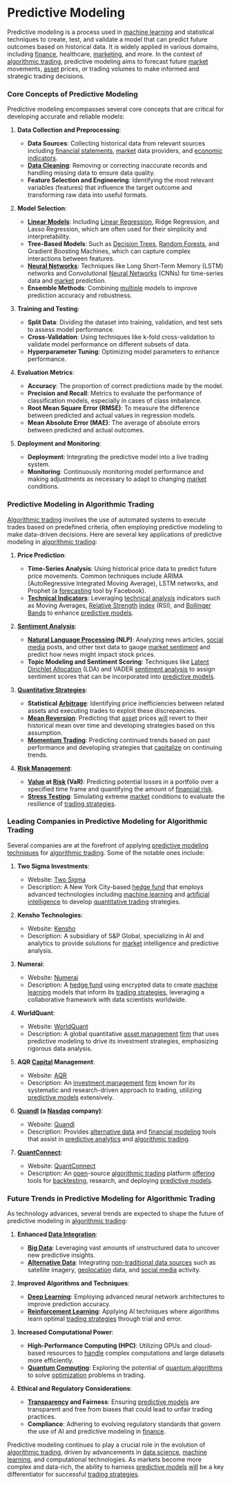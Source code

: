 # Predictive Modeling

Predictive modeling is a process used in [machine learning](../m/machine_learning.md) and statistical techniques to create, test, and validate a model that can predict future outcomes based on historical data. It is widely applied in various domains, including [finance](../f/finance.md), healthcare, [marketing](../m/marketing.md), and more. In the context of [algorithmic trading](../a/algorithmic_trading.md), predictive modeling aims to forecast future [market](../m/market.md) movements, [asset](../a/asset.md) prices, or trading volumes to make informed and strategic trading decisions.

### Core Concepts of Predictive Modeling

Predictive modeling encompasses several core concepts that are critical for developing accurate and reliable models:

1. **Data Collection and Preprocessing**:
   - **Data Sources**: Collecting historical data from relevant sources including [financial statements](../f/financial_statements.md), [market](../m/market.md) data providers, and [economic indicators](../e/economic_indicators.md).
   - **[Data Cleaning](../d/data_cleaning.md)**: Removing or correcting inaccurate records and handling missing data to ensure data quality.
   - **Feature Selection and Engineering**: Identifying the most relevant variables (features) that influence the target outcome and transforming raw data into useful formats.

2. **Model Selection**:
   - **[Linear Models](../l/linear_models_in_trading.md)**: Including [Linear Regression](../l/linear_regression.md), Ridge Regression, and Lasso Regression, which are often used for their simplicity and interpretability.
   - **Tree-Based Models**: Such as [Decision Trees](../d/decision_trees.md), [Random Forests](../r/random_forests_in_trading.md), and Gradient Boosting Machines, which can capture complex interactions between features.
   - **[Neural Networks](../n/neural_networks_in_trading.md)**: Techniques like Long Short-Term Memory (LSTM) networks and Convolutional [Neural Networks](../n/neural_networks_in_trading.md) (CNNs) for time-series data and [market](../m/market.md) prediction.
   - **Ensemble Methods**: Combining [multiple](../m/multiple.md) models to improve prediction accuracy and robustness.

3. **Training and Testing**:
   - **Split Data**: Dividing the dataset into training, validation, and test sets to assess model performance.
   - **Cross-Validation**: Using techniques like k-fold cross-validation to validate model performance on different subsets of data.
   - **Hyperparameter Tuning**: Optimizing model parameters to enhance performance.

4. **Evaluation Metrics**:
   - **Accuracy**: The proportion of correct predictions made by the model.
   - **Precision and Recall**: Metrics to evaluate the performance of classification models, especially in cases of class imbalance.
   - **Root Mean Square Error (RMSE)**: To measure the difference between predicted and actual values in regression models.
   - **Mean Absolute Error (MAE)**: The average of absolute errors between predicted and actual outcomes.

5. **Deployment and Monitoring**:
   - **Deployment**: Integrating the predictive model into a live trading system.
   - **Monitoring**: Continuously monitoring model performance and making adjustments as necessary to adapt to changing [market](../m/market.md) conditions.

### Predictive Modeling in Algorithmic Trading

[Algorithmic trading](../a/algorithmic_trading.md) involves the use of automated systems to execute trades based on predefined criteria, often employing predictive modeling to make data-driven decisions. Here are several key applications of predictive modeling in [algorithmic trading](../a/algorithmic_trading.md):

1. **Price Prediction**:
   - **Time-Series Analysis**: Using historical price data to predict future price movements. Common techniques include ARIMA (AutoRegressive Integrated Moving Average), LSTM networks, and Prophet (a [forecasting](../f/forecasting.md) tool by Facebook).
   - **[Technical Indicators](../t/technical_indicators.md)**: Leveraging [technical analysis](../t/technical_analysis.md) indicators such as Moving Averages, [Relative Strength](../r/relative_strength.md) [Index](../i/index_instrument.md) (RSI), and [Bollinger Bands](../b/bollinger_bands.md) to enhance [predictive models](../p/predictive_models_in_trading.md).

2. **[Sentiment Analysis](../s/sentiment_analysis.md)**:
   - **[Natural Language Processing](../n/natural_language_processing_(nlp)_in_trading.md) (NLP)**: Analyzing news articles, [social media](../s/social_media.md) posts, and other text data to gauge [market sentiment](../m/market_sentiment.md) and predict how news might impact stock prices.
   - **Topic Modeling and Sentiment Scoring**: Techniques like [Latent Dirichlet Allocation](../l/latent_dirichlet_allocation.md) (LDA) and VADER [sentiment analysis](../s/sentiment_analysis.md) to assign sentiment scores that can be incorporated into [predictive models](../p/predictive_models_in_trading.md).

3. **[Quantitative Strategies](../q/quantitative_strategies_in_trading.md)**:
   - **Statistical [Arbitrage](../a/arbitrage.md)**: Identifying price inefficiencies between related assets and executing trades to exploit these discrepancies.
   - **[Mean Reversion](../m/mean_reversion.md)**: Predicting that [asset](../a/asset.md) prices [will](../w/will.md) revert to their historical mean over time and developing strategies based on this assumption.
   - **[Momentum Trading](../m/momentum_trading.md)**: Predicting continued trends based on past performance and developing strategies that [capitalize](../c/capitalize.md) on continuing trends.

4. **[Risk Management](../r/risk_management.md)**:
   - **[Value](../v/value.md) at [Risk](../r/risk.md) (VaR)**: Predicting potential losses in a portfolio over a specified time frame and quantifying the amount of [financial risk](../f/financial_risk.md).
   - **[Stress Testing](../s/stress_testing_in_trading.md)**: Simulating extreme [market](../m/market.md) conditions to evaluate the resilience of [trading strategies](../t/trading_strategies.md).

### Leading Companies in Predictive Modeling for Algorithmic Trading

Several companies are at the forefront of applying [predictive modeling techniques](../p/predictive_modeling_techniques.md) for [algorithmic trading](../a/algorithmic_trading.md). Some of the notable ones include:

1. **Two Sigma Investments**:
   - Website: [Two Sigma](https://www.twosigma.com)
   - Description: A New York City-based [hedge fund](../h/hedge_fund.md) that employs advanced technologies including [machine learning](../m/machine_learning.md) and [artificial intelligence](../a/artificial_intelligence_in_trading.md) to develop [quantitative trading](../q/quantitative_trading.md) strategies.

2. **Kensho Technologies**:
   - Website: [Kensho](https://www.kensho.com)
   - Description: A subsidiary of S&P Global, specializing in AI and analytics to provide solutions for [market](../m/market.md) intelligence and predictive analysis.

3. **Numerai**:
   - Website: [Numerai](https://numer.ai)
   - Description: A [hedge fund](../h/hedge_fund.md) using encrypted data to create [machine learning](../m/machine_learning.md) models that inform its [trading strategies](../t/trading_strategies.md), leveraging a collaborative framework with data scientists worldwide.

4. **WorldQuant**:
   - Website: [WorldQuant](https://www.worldquant.com)
   - Description: A global quantitative [asset management](../a/asset_management.md) [firm](../f/firm.md) that uses predictive modeling to drive its investment strategies, emphasizing rigorous data analysis.

5. **AQR [Capital](../c/capital.md) Management**:
   - Website: [AQR](https://www.aqr.com)
   - Description: An [investment management](../i/investment_management.md) [firm](../f/firm.md) known for its systematic and research-driven approach to trading, utilizing [predictive models](../p/predictive_models_in_trading.md) extensively.

6. **[Quandl](../q/quandl.md) (a [Nasdaq](../n/nasdaq.md) company)**:
   - Website: [Quandl](https://www.quandl.com)
   - Description: Provides [alternative data](../a/alternative_data.md) and [financial modeling](../f/financial_modeling.md) tools that assist in [predictive analytics](../p/predictive_analytics.md) and [algorithmic trading](../a/algorithmic_trading.md).

7. **[QuantConnect](../q/quantconnect.md)**:
   - Website: [QuantConnect](https://www.quantconnect.com)
   - Description: An [open](../o/open.md)-source [algorithmic trading](../a/algorithmic_trading.md) platform [offering](../o/offering.md) tools for [backtesting](../b/backtesting.md), research, and deploying [predictive models](../p/predictive_models_in_trading.md).

### Future Trends in Predictive Modeling for Algorithmic Trading

As technology advances, several trends are expected to shape the future of predictive modeling in [algorithmic trading](../a/algorithmic_trading.md):

1. **Enhanced [Data Integration](../d/data_integration.md)**:
   - **[Big Data](../b/big_data_in_trading.md)**: Leveraging vast amounts of unstructured data to uncover new predictive insights.
   - **[Alternative Data](../a/alternative_data.md)**: Integrating [non-traditional data sources](../n/non-traditional_data_sources.md) such as satellite imagery, [geolocation](../g/geolocation.md) data, and [social media](../s/social_media.md) activity.

2. **Improved Algorithms and Techniques**:
   - **[Deep Learning](../d/deep_learning.md)**: Employing advanced neural network architectures to improve prediction accuracy.
   - **[Reinforcement Learning](../r/reinforcement_learning.md)**: Applying AI techniques where algorithms learn optimal [trading strategies](../t/trading_strategies.md) through trial and error.

3. **Increased Computational Power**:
   - **High-Performance Computing (HPC)**: Utilizing GPUs and cloud-based resources to [handle](../h/handle.md) complex computations and large datasets more efficiently.
   - **[Quantum Computing](../q/quantum_computing_in_trading.md)**: Exploring the potential of [quantum algorithms](../q/quantum_algorithms_in_trading.md) to solve [optimization](../o/optimization.md) problems in trading.

4. **Ethical and Regulatory Considerations**:
   - **[Transparency](../t/transparency.md) and Fairness**: Ensuring [predictive models](../p/predictive_models_in_trading.md) are transparent and free from biases that could lead to unfair trading practices.
   - **Compliance**: Adhering to evolving regulatory standards that govern the use of AI and predictive modeling in [finance](../f/finance.md).

Predictive modeling continues to play a crucial role in the evolution of [algorithmic trading](../a/algorithmic_trading.md), driven by advancements in [data science](../d/data_science_in_trading.md), [machine learning](../m/machine_learning.md), and computational technologies. As markets become more complex and data-rich, the ability to harness [predictive models](../p/predictive_models_in_trading.md) [will](../w/will.md) be a key differentiator for successful [trading strategies](../t/trading_strategies.md).
